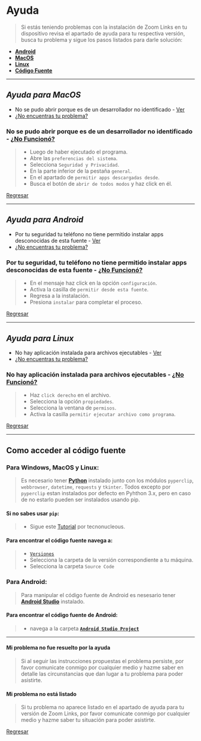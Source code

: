 # Ayuda

>Si estás teniendo problemas con la instalación de Zoom Links en tu dispositivo revisa el apartado de ayuda para tu respectiva versión, busca tu problema y sigue los pasos listados para darle solución:
+ [**Android**](#ayuda-para-android)
+ [**MacOS**](#ayuda-para-macos)
+ [**Linux**](#ayuda-para-linux)
+ [**Código Fuente**](#como-acceder-al-código-fuente)

***

## _Ayuda para MacOS_
+ No se pudo abrir porque es de un desarrollador no identificado - [Ver](#no-se-pudo-abrir-porque-es-de-un-desarrollador-no-identificado---no-funcionó)
+ [¿No encuentras tu problema?](#mi-problema-no-está-listado)

### **No se pudo abrir porque es de un desarrollador no identificado** - [¿No Funcionó?](#mi-problema-no-fue-resuelto-por-la-ayuda)
 
> + Luego de haber ejecutado el programa.
> + Abre las `preferencias del sistema`.
> + Selecciona `Seguridad y Privacidad`.
> + En la parte inferior de la pestaña `general`.
> + En el apartado de `permitir apps descargadas desde`.
> + Busca el botón de `abrir de todos modos` y haz click en él.

[Regresar](#ayuda)

***

## _Ayuda para Android_
+ Por tu seguridad tu teléfono no tiene permitido instalar apps desconocidas de esta fuente - [Ver](#por-tu-seguridad-tu-teléfono-no-tiene-permitido-instalar-apps-desconocidas-de-esta-fuente---no-funcionó)
+ [¿No encuentras tu problema?](#mi-problema-no-está-listado)

### **Por tu seguridad, tu teléfono no tiene permitido instalar apps desconocidas de esta fuente** - [¿No Funcionó?](#mi-problema-no-fue-resuelto-por-la-ayuda)
 
> + En el mensaje haz click en la opción `configuración`.
> + Activa la casilla de `permitir desde esta fuente`.
> + Regresa a la instalación.
> + Presiona `instalar` para completar el proceso.

[Regresar](#ayuda)

***

## _Ayuda para Linux_
+ No hay aplicación instalada para archivos ejecutables - [Ver](#no-hay-aplicación-instalada-para-archivos-ejecutables---no-funcionó)
+ [¿No encuentras tu problema?](#mi-problema-no-está-listado)

### **No hay aplicación instalada para archivos ejecutables** - [¿No Funcionó?](#mi-problema-no-fue-resuelto-por-la-ayuda)

> + Haz `click derecho` en el archivo.
> + Selecciona la opción `propiedades`.
> + Selecciona la ventana de `permisos`.
> + Activa la casilla `permitir ejecutar archivo como programa`.

[Regresar](#ayuda)

***

## Como acceder al código fuente
### **Para Windows, MacOS y Linux:**
>Es necesario tener [**Python**](https://www.python.org/) instalado junto con los módulos `pyperclip`, `webbrowser`, `datetime`, `requests` y `tkinter`.
>Todos excepto por `pyperclip` estan instalados por defecto en Pyhthon 3.x, pero en caso de no estarlo pueden ser instalados usando pip.

#### Si no sabes usar `pip`: 
> + Sigue este [Tutorial](https://tecnonucleous.com/2018/01/28/>como-instalar-pip-para-python-en-windows-mac-y-linux/) por tecnonucleous.

#### Para encontrar el código fuente navega a:
> + [`Versiones`](/Versions)
> + Selecciona la carpeta de la versión correspondiente a tu máquina.
> + Selecciona la carpeta `Source Code`

### **Para Android:**
>Para manipular el código fuente de Android es nesesario tener [**Android Studio**](https://developer.android.com/studio/) instalado.

#### Para encontrar el código fuente de Android:
> + navega a la carpeta [**`Android Studio Project`**](/Versions/Android/Android%20Studio%20Project)

***

#### **Mi problema no fue resuelto por la ayuda**
>Si al seguir las instrucciones propuestas el problema persiste, por favor comunicate conmigo por cualquier medio y hazme saber en detalle las circunstancias que dan lugar a tu problema para poder asistirte.

#### **Mi problema no está listado**
>Si tu problema no aparece listado en el apartado de ayuda para tu versión de Zoom Links, por favor comunicate conmigo por cualquier medio y hazme saber tu situación para poder asistirte.

[Regresar](#ayuda)